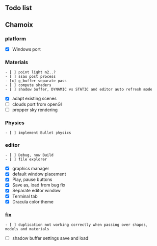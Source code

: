 ## Todo list

## Chamoix

### platform
- [x] Windows port

### Materials
    - [ ] point light n2..?
    - [ ] ssao post process
    - [x] g_buffer separate pass
    - [ ] compute shaders
    - [ ] shadow buffer, DYNAMIC vs STATIC and editor auto refresh mode
- [x] adapt existing scenes
- [ ] clouds port from openGl
- [ ] propper sky rendering

### Physics
    - [ ] implement Bullet physics

### editor
    - [ ] Debug, now Build
    - [ ] file explorer
- [x] graphics manager
- [x] default window placement
- [x] Play, pause buttons
- [x] Save as, load from bug fix
- [x] Separate editor window
- [x] Terminal tab
- [x] Dracula color theme

### fix
    - [ ] duplication not working correctly when passing over shapes, models and materials
- [ ] shadow buffer settings save and load

